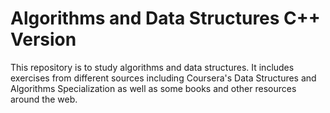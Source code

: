 # Algorithms and Data Structures C++ Version

This repository is to study algorithms and data structures. It includes exercises from different sources including Coursera's Data Structures and Algorithms Specialization as well as some books and other resources around the web.